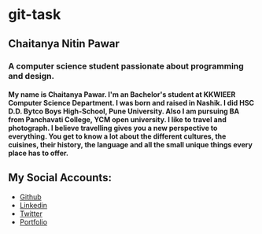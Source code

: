 # git-task
## Chaitanya Nitin Pawar
### A computer science student passionate about programming and design.
#### My name is Chaitanya Pawar. I'm an Bachelor's student at KKWIEER Computer Science Department. I was born and raised in Nashik. I did HSC D.D. Bytco Boys High-School, Pune University. Also I am pursuing BA from Panchavati College, YCM open university. I like to travel and photograph. I believe travelling gives you a new perspective to everything. You get to know a lot about the different cultures, the cuisines, their history, the language and all the small unique things every place has to offer.
## My Social Accounts:
* [Github](https://github.com/chaitanyanitpawar)
* [Linkedin](https://linkedin.com/in/chaitanyanitpawar)
* [Twitter](https://twitter.com/PawarChaitanyaN)
* [Portfolio](https://chaitanyanitpawar.github.io)

